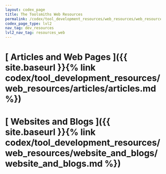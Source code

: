 ```yaml
---
layout: codex_page
title: The Toolsmiths Web Resources
permalink: /codex/tool_development_resources/web_resources/web_resources
codex_page_type: lvl2
nav_tag: dev_resources
lvl2_nav_tag: resources_web
---
```


# [ Articles and Web Pages ]({{ site.baseurl }}{% link codex/tool_development_resources/web_resources/articles/articles.md %})

# [ Websites and Blogs ]({{ site.baseurl }}{% link codex/tool_development_resources/web_resources/website_and_blogs/website_and_blogs.md %})

